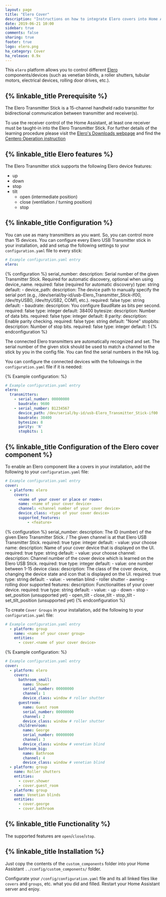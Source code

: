 ```yaml
---
layout: page
title: "Elero Cover"
description: "Instructions on how to integrate Elero covers into Home Assistant."
date: 2019-06-21 10:00
sidebar: true
comments: false
sharing: true
footer: true
logo: elero.png
ha_category: Cover
ha_release: 0.9x
---
```



This `elero` platform allows you to control different [Elero](https://www.elero.com) components/devices (such as venetian blinds, a roller shutters, tubular motors, electrical devices, rolling door drives, etc.).


## {% linkable_title Prerequisite %}

The Elero Transmitter Stick is a 15-channel handheld radio transmitter for bidirectional communication between transmitter and receiver(s).

To use the receiver control of the Home Assistant, at least one receiver must be taught-in into the Elero Transmitter Stick. For further details of the learning procedure please visit the [Elero's Downloads webpage](https://www.elero.com/en/downloads-service/downloads/) and find the [Centero Operation instruction](https://www.elero.com/en/downloads-service/downloads/?tx_avelero_downloads%5Bdownload%5D=319&tx_avelero_downloads%5Baction%5D=download&cHash=5cf4212966ff0d58470d8cc9aa029066)


## {% linkable_title Elero features %}

The Elero Transmitter stick supports the following Elero device features:
- up
- down
- stop
- tilt
    - open (intermediate position)
    - close (ventilation / turning position)
    - stop


## {% linkable_title Configuration %}
You can use as many transmitters as you want. So, you can control more than 15 devices.
You can configure every Elero USB Transmitter stick in your installation, add and setup the following settings to your `configuration.yaml` file to every stick:

```yaml
# Example configuration.yaml entry
elero:
```

{% configuration %}
  serial_number:
    description: Serial number of the given Transmitter Stick. Required for automatic discovery, optional when using device_name.
    required: false (required for automatic discovery)
    type: string
    default: -
  device_path:
    description: The device path to manually specify the serial port (e.g., /dev/serial/by-id/usb-Elero_Transmitter_Stick-if00, /dev/ttyUSB0, /dev/ttyUSB2, COM1, etc.).
    required: false
    type: string
    default: -
  baudrate:
    description: You configure BaudRate as bits per second.
    required: false
    type: integer
    default: 38400
  bytesize:
    description: Number of data bits.
    required: false
    type: integer
    default: 8
  parity:
    description:  Enable parity checking.
    required: false
    type: string
    default: "None"
  stopbits:
    description: Number of stop bits.
    required: false
    type: integer
    default: 1
{% endconfiguration %}


The connected Elero transmitters are automatically recognized and set. The serial number of the given stick should be used to match a channel to the stick by you in the config file. You can find the serial numbers in the HA log.

You can configure the connected devices with the followings in the `configuration.yaml` file if it is needed:


{% Example configuration: %}

```yaml
# Example configuration.yaml entry
elero:
  transmitters:
    - serial_number: 00000000
      baudrate: 9600
    - serial_number: B1234567
      device_path: /dev/serial/by-id/usb-Elero_Transmitter_Stick-if00
      baudrate: 38400
      bytesize: 8
      parity: 'N'
      stopbits: 1
```


## {% linkable_title Configuration of the Elero cover component %}

To enable an Elero component like a covers in your installation, add the following to your `configuration.yaml` file:

```yaml
# Example configuration.yaml entry
cover:
  - platform: elero
    covers:
      <name of your cover or place or room>:
      name: <name of your cover device>
      channel: <channel number of your cover device>
      device_class: <type of your cover device>
      supported_features:
          - <feature>
```


{% configuration %}
serial_number:
    description: The ID (number) of the given Elero Transmitter Stick. /
    The given channel is at that Elero USB Transmitter Stick.
    required: true
    type: integer
    default: -
    value: your choose
name:
    description: Name of your cover device that is displayed on the UI.
    required: true
    type: string
    default: -
    value: your choose
channel:
    description: Channel number of the cover device which is learned on the Elero USB Stick.
    required: true
    type: integer
    default: -
    value: one number between 1-15
device class:
    description: The class of the cover device, changing the device state and icon that is displayed on the UI.
    required: true
    type: string
    default: -
    value:
        - venetian blind
        - roller shutter
        - awning
        - rolling door
supported features:
    description: Functionalities of your cover device.
    required: true
    type: string
    default: -
    value:
        - up
        - down
        - stop
        - set_position (unsupported yet)
        - open_tilt
        - close_tilt
        - stop_tilt
        - set_tilt_position (unsupported yet)
{% endconfiguration %}


To create `Cover Groups` in your installation, add the following to your `configuration.yaml` file:

```yaml
# Example configuration.yaml entry
  - platform: group
    name: <name of your cover group>
    entities:
      - cover.<name of your cover device>
```


{% Example configuration: %}

```yaml
# Example configuration.yaml entry
cover:
  - platform: elero
    covers:
      bathroom_small:
        name: Shower
        serial_number: 00000000
        channel: 1
        device_class: window # roller shutter
      guestroom:
        name: Guest room
        serial_number: 00000000
        channel: 2
        device_class: window # roller shutter
      childrenroom:
        name: George
        serial_number: 00000000
        channel: 3
        device_class: window # venetian blind
      bathroom_big:
        name: Bathroom
        channel: 4
        device_class: window # venetian blind
  - platform: group
    name: Roller shutters
    entities:
      - cover.shower
      - cover.guest_room
  - platform: group
    name: Venetian blinds
    entities:
      - cover.george
      - cover.bathroom
```


## {% linkable_title Functionality %}

The supported features are `open`/`close`/`stop`.


## {% linkable_title Installation %}
Just copy the contents of the `custom_components` folder into your Home Assistant `../config/custom_components/` folder.

Configurate your `/config/configuration.yaml` file and its all linked files like `covers` and `groups`, etc. what you did and filled. Restart your Home Assistant server and enjoy.
